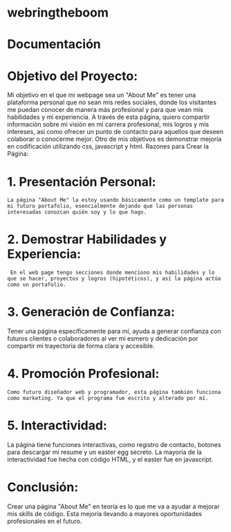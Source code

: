 # webringtheboom
# Documentación
# Objetivo del Proyecto:
Mi objetivo en el que mi webpage sea un "About Me" es tener una plataforma personal que no sean mis redes sociales, donde los visitantes me puedan conocer de manera más profesional y para que vean mis habilidades y mi experiencia. A través de esta página, quiero compartir información sobre mi visión en mi carrera profesional, mis logros y mis intereses, así como ofrecer un punto de contacto para aquellos que deseen colaborar o conocerme mejor. Otro de mis objetivos es demonstrar mejoría en codificación utilizando css, javascript y html.
Razones para Crear la Página:
# 1.	Presentación Personal:
    La página "About Me" la estoy usando básicamente como un template para mi futuro portafolio, esencialmente dejando que las personas interesadas conozcan quién soy y lo que hago.

# 2.	Demostrar Habilidades y Experiencia:
     En el web page tengo secciones donde menciono mis habilidades y lo que se hacer, proyectos y logros (hipotéticos), y así la página actúa como un portafolio. 
# 3.	Generación de Confianza:
   Tener una página específicamente para mí, ayuda a generar confianza con futuros clientes o colaboradores al ver mi esmero y dedicación por compartir mi trayectoria de forma clara y accesible.


# 4.	Promoción Profesional:
	Como futuro diseñador web y programador, esta página también funciona como marketing. Ya que el programa fue escrito y alterado por mí.

# 5.	Interactividad:
   La página tiene funciones interactivas, como registro de contacto, botones para descargar mi resume y un easter egg secreto. La mayoría de la interactividad fue hecha con código HTML, y el easter fue en javascript.

# Conclusión:
Crear una página "About Me" en teoría es lo que me va a ayudar a mejorar mis skills de código. Esta mejoría llevando a mayores oportunidades profesionales en el futuro.
